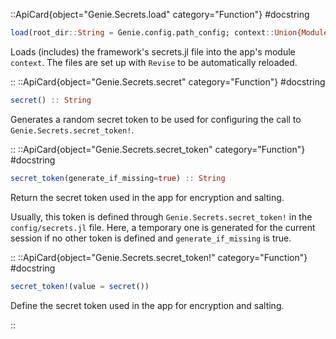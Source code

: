 

::ApiCard{object="Genie.Secrets.load" category="Function"}
#docstring


```julia
load(root_dir::String = Genie.config.path_config; context::Union{Module,Nothing} = nothing) :: Nothing
```

Loads (includes) the framework's secrets.jl file into the app's module `context`. The files are set up with `Revise` to be automatically reloaded.

::
::ApiCard{object="Genie.Secrets.secret" category="Function"}
#docstring


```julia
secret() :: String
```

Generates a random secret token to be used for configuring the call to `Genie.Secrets.secret_token!`.

::
::ApiCard{object="Genie.Secrets.secret_token" category="Function"}
#docstring


```julia
secret_token(generate_if_missing=true) :: String
```

Return the secret token used in the app for encryption and salting.

Usually, this token is defined through `Genie.Secrets.secret_token!` in the `config/secrets.jl` file. Here, a temporary one is generated for the current session if no other token is defined and `generate_if_missing` is true.

::
::ApiCard{object="Genie.Secrets.secret_token!" category="Function"}
#docstring


```julia
secret_token!(value = secret())
```

Define the secret token used in the app for encryption and salting.

::
